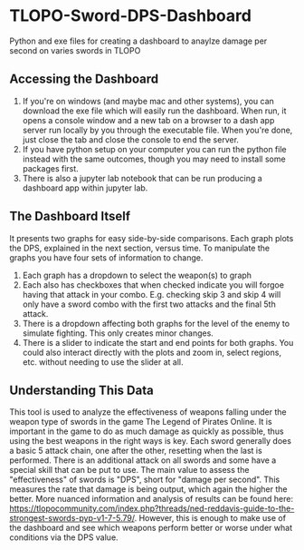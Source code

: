 # TLOPO-Sword-DPS-Dashboard
Python and exe files for creating a dashboard to anaylze damage per second on varies swords in TLOPO

## Accessing the Dashboard

1. If you're on windows (and maybe mac and other systems), you can download the exe file which will easily run the dashboard. When run, it opens a console window and a new tab on a browser to a dash app server run locally by you through the executable file. When you're done, just close the tab and close the console to end the server.
2. If you have python setup on your computer you can run the python file instead with the same outcomes, though you may need to install some packages first.
3. There is also a jupyter lab notebook that can be run producing a dashboard app within jupyter lab.

## The Dashboard Itself

It presents two graphs for easy side-by-side comparisons. Each graph plots the DPS, explained in the next section, versus time. To manipulate the graphs you have four sets of information to change.
1. Each graph has a dropdown to select the weapon(s) to graph
2. Each also has checkboxes that when checked indicate you will forgoe having that attack in your combo. E.g. checking skip 3 and skip 4 will only have a sword combo with the first two attacks and the final 5th attack.
3. There is a dropdown affecting both graphs for the level of the enemy to simulate fighting. This only creates minor changes.
4. There is a slider to indicate the start and end points for both graphs. You could also interact directly with the plots and zoom in, select regions, etc. without needing to use the slider at all.

## Understanding This Data

This tool is used to analyze the effectiveness of weapons falling under the weapon type of swords in the game The Legend of Pirates Online. It is important in the game to do as much damage as quickly as possible, thus using the best weapons in the right ways is key. Each sword generally does a basic 5 attack chain, one after the other, resetting when the last is performed. There is an additional attack on all swords and some have a special skill that can be put to use. The main value to assess the "effectiveness" of swords is "DPS", short for "damage per second". This measures the rate that damage is being output, which again the higher the better. More nuanced information and analysis of results can be found here: https://tlopocommunity.com/index.php?threads/ned-reddavis-guide-to-the-strongest-swords-pyp-v1-7-5.79/. However, this is enough to make use of the dashboard and see which weapons perform better or worse under what conditions via the DPS value.
